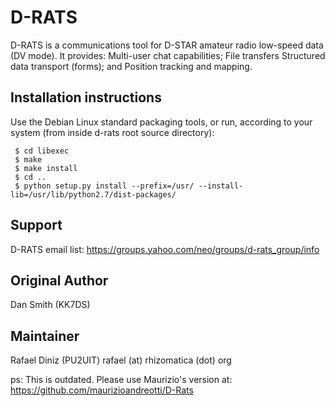 # D-RATS

 D-RATS is a communications tool for D-STAR amateur radio low-speed data
 (DV mode).
 It provides:
   Multi-user chat capabilities;
   File transfers
   Structured data transport (forms); and
   Position tracking and mapping.


## Installation instructions

Use the Debian Linux standard packaging tools, or run, according to
your system (from inside d-rats root source directory):

     $ cd libexec
     $ make
     $ make install
     $ cd ..
     $ python setup.py install --prefix=/usr/ --install-lib=/usr/lib/python2.7/dist-packages/

## Support

D-RATS email list: https://groups.yahoo.com/neo/groups/d-rats_group/info

## Original Author

Dan Smith (KK7DS)

## Maintainer

Rafael Diniz (PU2UIT)
rafael (at) rhizomatica (dot) org

ps: This is outdated. Please use Maurizio's version at:
https://github.com/maurizioandreotti/D-Rats
